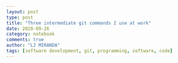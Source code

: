 ```yaml
---
layout: post
type: post
title: "Three intermediate git commands I use at work"
date: 2020-09-26
category: notebook
comments: true
author: "LJ MIRANDA"
tags: [software development, git, programming, software, code]
---
```



